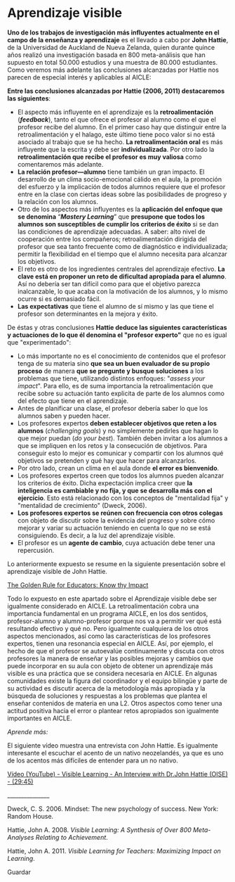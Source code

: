 # Aprendizaje visible

**Uno de los trabajos de investigación más influyentes actualmente en el campo de la enseñanza y aprendizaje** es el llevado a cabo por **John Hattie**, de la Universidad de Auckland de Nueva Zelanda, quien durante quince años realizó una investigación basada en 800 meta-análisis que han supuesto en total 50.000 estudios y una muestra de 80.000 estudiantes. Como veremos más adelante las conclusiones alcanzadas por Hattie nos parecen de especial interés y aplicables al AICLE:

**Entre las conclusiones alcanzadas por Hattie (2006, 2011) destacaremos las siguientes**:

*   El aspecto más influyente en el aprendizaje es la **retroalimentación** (_**feedback**_), tanto el que ofrece el profesor al alumno como el que el profesor recibe del alumno. En el primer caso hay que distinguir entre la retroalimentación y el halago, este último tiene poco valor si no está asociado al trabajo que se ha hecho. **La retroalimentación oral** es más influyente que la escrita y debe ser **individualizada**. Por otro lado la **retroalimentación que recibe el profesor es muy valiosa** como comentaremos más adelante.
*   **La relación profesor—alumno** tiene también un gran impacto. El desarrollo de un clima socio-emocional cálido en el aula, la promoción del esfuerzo y la implicación de todos alumnos requiere que el profesor entre en la clase con ciertas ideas sobre las posibilidades de progreso y la relación con los alumnos.
*   Otro de los aspectos más influyentes es la **aplicación del enfoque que se denomina** “_**Mastery Learning**_” que **presupone que todos los alumnos son susceptibles de cumplir los criterios de éxito** si se dan las condiciones de aprendizaje adecuadas. A saber: alto nivel de cooperación entre los compañeros; retroalimentación dirigida del profesor que sea tanto frecuente como de diagnóstico e individualizada; permitir la flexibilidad en el tiempo que el alumno necesita para alcanzar los objetivos.
*   El reto es otro de los ingredientes centrales del aprendizaje efectivo. **La clave está en proponer un reto de dificultad apropiada para el alumno**. Así no debería ser tan difícil como para que el objetivo parezca inalcanzable, lo que acaba con la motivación de los alumnos, y lo mismo ocurre si es demasiado fácil.
*   **Las expectativas** que tiene el alumno de sí mismo y las que tiene el profesor son determinantes en la mejora y éxito.

De éstas y otras conclusiones **Hattie deduce las siguientes características y actuaciones de lo que él denomina el "profesor experto"** que no es igual que "experimentado":

*   Lo más importante no es el conocimiento de contenidos que el profesor tenga de su materia sino **que sea un buen evaluador de su propio proceso** de manera **que se pregunte y busque soluciones** a los problemas que tiene, utilizando distintos enfoques: "_assess your impact_". Para ello, es de suma importancia la retroalimentación que recibe sobre su actuación tanto explicita de parte de los alumnos como del efecto que tiene en el aprendizaje.
*   Antes de planificar una clase, el profesor debería saber lo que los alumnos saben y pueden hacer.
*   Los profesores expertos **deben establecer objetivos que reten a los alumnos** (_challenging goals_) y no simplemente pedirles que hagan lo que mejor puedan (_do your best_). También deben invitar a los alumnos a que se impliquen en los retos y la consecución de objetivos. Para conseguir esto lo mejor es comunicar y compartir con los alumnos qué objetivos se pretenden y qué hay que hacer para alcanzarlos.
*   Por otro lado, crean un clima en el aula donde **el error es bienvenido**.
*   Los profesores expertos creen que todos los alumnos pueden alcanzar los criterios de éxito. Dicha expectación implica creer que **la inteligencia es cambiable y no fija, y que se desarrolla más con el ejercicio**. Esto está relacionado con los conceptos de "mentalidad fija" y "mentalidad de crecimiento" (Dweck, 2006).
*   **Los profesores expertos se reúnen con frecuencia con otros colegas** con objeto de discutir sobre la evidencia del progreso y sobre cómo mejorar y variar su actuación teniendo en cuenta lo que no se está consiguiendo. Es decir, a la luz del aprendizaje visible.
*   El profesor es un **agente de cambio**, cuya actuación debe tener una repercusión.

Lo anteriormente expuesto se resume en la siguiente presentación sobre el aprendizaje visible de John Hattie.

  

[The Golden Rule for Educators: Know thy Impact](https://www.youtube.com/watch?v=5WSTcVDwH3s)

Todo lo expuesto en este apartado sobre el Aprendizaje visible debe ser igualmente considerado en AICLE. La retroalimentación cobra una importancia fundamental en un programa AICLE, en los dos sentidos, profesor-alumno y alumno-profesor porque nos va a permitir ver qué está resultando efectivo y qué no. Pero igualmente cualquiera de los otros aspectos mencionados, así como las características de los profesores expertos, tienen una resonancia especial en AICLE. Así, por ejemplo, el hecho de que el profesor se autoevalúe continuamente y discuta con otros profesores la manera de enseñar y las posibles mejoras y cambios que puede incorporar en su aula con objeto de obtener un aprendizaje más visible es una práctica que se considera necesaria en AICLE. En algunas comunidades existe la figura del coordinador y el equipo bilingüe y parte de su actividad es discutir acerca de la metodología más apropiada y la búsqueda de soluciones y respuestas a los problemas que plantea el enseñar contenidos de materia en una L2. Otros aspectos como tener una actitud positiva hacia el error o plantear retos apropiados son igualmente importantes en AICLE.

_Aprende más:_ 

El siguiente vídeo muestra una entrevista con John Hattie. Es igualmente interesante el escuchar el acento de un nativo neozelandés, ya que es uno de los acentos más difíciles de entender para un no nativo. 

[Vídeo (YouTube) - Visible Learning - An Interview with Dr.John Hattie (OISE) - (29:45)](https://www.youtube.com/watch?v=rkXE4lBwHD4)

\_\_\_\_\_\_\_\_\_\_\_\_\_\_\_

Dweck, C. S. 2006. Mindset: The new psychology of success. New York: Random House.

Hattie, John A. 2008. _Visible Learning: A Synthesis of Over 800 Meta-Analyses Relating to Achievement_.

Hattie, John A. 2011. _Visible Learning for Teachers: Maximizing Impact on Learning_.

Guardar